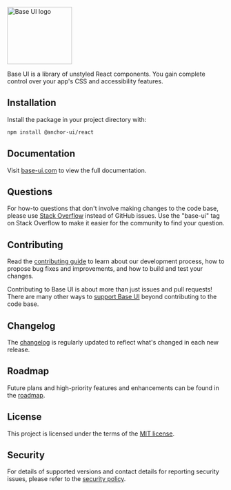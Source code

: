 <!-- markdownlint-disable MD041 -->

<a href="https://base-ui.com" rel="noopener" target="_blank"><img width="150" height="133" src="https://base-ui.com/static/logo.svg" alt="Base UI logo"></a>

Base UI is a library of unstyled React components. You gain complete control over your app's CSS and accessibility features.

## Installation

Install the package in your project directory with:

```bash
npm install @anchor-ui/react
```

## Documentation

<!-- #default-branch-switch -->

Visit [base-ui.com](https://base-ui.com) to view the full documentation.

## Questions

For how-to questions that don't involve making changes to the code base, please use [Stack Overflow](https://stackoverflow.com/questions/tagged/base-ui) instead of GitHub issues.
Use the "base-ui" tag on Stack Overflow to make it easier for the community to find your question.

## Contributing

Read the [contributing guide](/CONTRIBUTING.md) to learn about our development process, how to propose bug fixes and improvements, and how to build and test your changes.

Contributing to Base UI is about more than just issues and pull requests!
There are many other ways to [support Base UI](https://mui.com/material-ui/getting-started/faq/#mui-is-awesome-how-can-i-support-the-project) beyond contributing to the code base.

## Changelog

The [changelog](https://github.com/mui/base-ui/releases) is regularly updated to reflect what's changed in each new release.

## Roadmap

Future plans and high-priority features and enhancements can be found in the [roadmap](https://github.com/orgs/mui/projects/1).

## License

This project is licensed under the terms of the
[MIT license](/LICENSE).

## Security

For details of supported versions and contact details for reporting security issues, please refer to the [security policy](https://github.com/mui/base-ui/security/policy).
